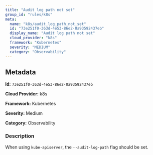 ```yaml
---
title: "Audit log path not set"
group_id: "rules/k8s"
meta:
  name: "k8s/audit_log_path_not_set"
  id: "73e251f0-363d-4e53-86e2-0a93592437eb"
  display_name: "Audit log path not set"
  cloud_provider: "k8s"
  framework: "Kubernetes"
  severity: "MEDIUM"
  category: "Observability"
---
```

## Metadata

**Id:** `73e251f0-363d-4e53-86e2-0a93592437eb`

**Cloud Provider:** k8s

**Framework:** Kubernetes

**Severity:** Medium

**Category:** Observability

### Description

 When using `kube-apiserver`, the `--audit-log-path` flag should be set.
